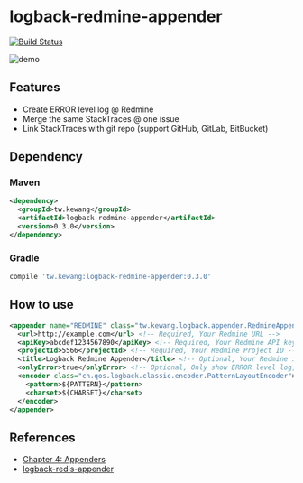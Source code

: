# logback-redmine-appender

[![Build Status](https://travis-ci.org/kewang/logback-redmine-appender.svg?branch=master)](https://travis-ci.org/kewang/logback-redmine-appender)

![demo](https://cloud.githubusercontent.com/assets/795839/16677110/8127513e-4504-11e6-8df0-25491dc47b4d.gif)

## Features

* Create ERROR level log @ Redmine
* Merge the same StackTraces @ one issue
* Link StackTraces with git repo (support GitHub, GitLab, BitBucket)

## Dependency

### Maven

```xml
<dependency>
  <groupId>tw.kewang</groupId>
  <artifactId>logback-redmine-appender</artifactId>
  <version>0.3.0</version>
</dependency>
```

### Gradle

```groovy
compile 'tw.kewang:logback-redmine-appender:0.3.0'
```

## How to use

```xml
<appender name="REDMINE" class="tw.kewang.logback.appender.RedmineAppender">
  <url>http://example.com</url> <!-- Required, Your Redmine URL -->
  <apiKey>abcdef1234567890</apiKey> <!-- Required, Your Redmine API key-->
  <projectId>5566</projectId> <!-- Required, Your Redmine Project ID -->
  <title>Logback Redmine Appender</title> <!-- Optional, Your Redmine issue title -->
  <onlyError>true</onlyError> <!-- Optional, Only show ERROR level log, default value is true -->
  <encoder class="ch.qos.logback.classic.encoder.PatternLayoutEncoder">
    <pattern>${PATTERN}</pattern>
    <charset>${CHARSET}</charset>
  </encoder>
</appender>
```

## References

* [Chapter 4: Appenders](http://logback.qos.ch/manual/appenders.html)
* [logback-redis-appender](https://github.com/kmtong/logback-redis-appender)
